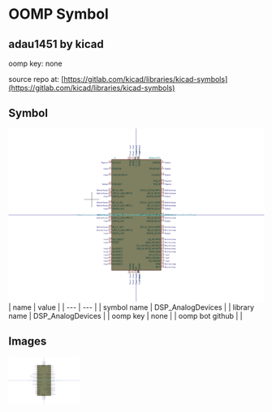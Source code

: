 # OOMP Symbol  
## adau1451  by kicad  
  
oomp key: none  
  
source repo at: [https://gitlab.com/kicad/libraries/kicad-symbols](https://gitlab.com/kicad/libraries/kicad-symbols)  
## Symbol  
  
[![working.png](working_600.png)](working.png)  
| name | value | 
| --- | --- | 
| symbol name | DSP_AnalogDevices | 
| library name | DSP_AnalogDevices | 
| oomp key | none | 
| oomp bot github |  | 
## Images  
  
[![working.png](working_140.png)](working.png)  
